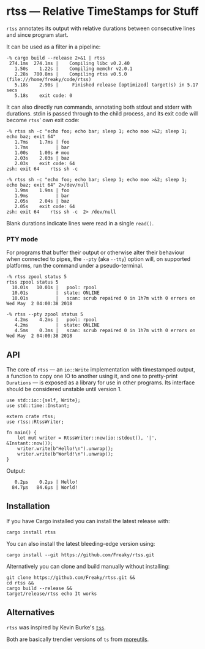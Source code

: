 # rtss — Relative TimeStamps for Stuff

`rtss` annotates its output with relative durations between consecutive lines and
since program start.

It can be used as a filter in a pipeline:

```
-% cargo build --release 2>&1 | rtss
 274.1ms  274.1ms |    Compiling libc v0.2.40
   1.50s    1.22s |    Compiling memchr v2.0.1
   2.28s  780.8ms |    Compiling rtss v0.5.0 (file:///home/freaky/code/rtss)
   5.18s    2.90s |     Finished release [optimized] target(s) in 5.17 secs
   5.18s    exit code: 0
```

It can also directly run commands, annotating both stdout and stderr with durations.
stdin is passed through to the child process, and its exit code will become `rtss`'
own exit code:

```
-% rtss sh -c "echo foo; echo bar; sleep 1; echo moo >&2; sleep 1; echo baz; exit 64"
   1.7ms    1.7ms | foo
   1.7ms          | bar
   1.00s    1.00s # moo
   2.03s    2.03s | baz
   2.03s    exit code: 64
zsh: exit 64    rtss sh -c

-% rtss sh -c "echo foo; echo bar; sleep 1; echo moo >&2; sleep 1; echo baz; exit 64" 2>/dev/null
   1.9ms    1.9ms | foo
   1.9ms          | bar
   2.05s    2.04s | baz
   2.05s    exit code: 64
zsh: exit 64    rtss sh -c  2> /dev/null
```

Blank durations indicate lines were read in a single `read()`.


### PTY mode

For programs that buffer their output or otherwise alter their behaviour when connected
to pipes, the `--pty` (aka `--tty`) option will, on supported platforms, run the command
under a pseudo-terminal.

```
-% rtss zpool status 5
rtss zpool status 5
  10.01s   10.01s |   pool: rpool
  10.01s          |  state: ONLINE
  10.01s          |   scan: scrub repaired 0 in 1h7m with 0 errors on Wed May  2 04:00:38 2018

-% rtss --pty zpool status 5
   4.2ms    4.2ms |   pool: rpool
   4.2ms          |  state: ONLINE
   4.5ms    0.3ms |   scan: scrub repaired 0 in 1h7m with 0 errors on Wed May  2 04:00:38 2018
```

## API

The core of `rtss` — an `io::Write` implementation with timestamped output, a function
to copy one IO to another using it, and one to pretty-print `Durations` — is exposed
as a library for use in other programs.  Its interface should be considered unstable
until version 1.

```
use std::io::{self, Write};
use std::time::Instant;

extern crate rtss;
use rtss::RtssWriter;

fn main() {
    let mut writer = RtssWriter::new(io::stdout(), '|', &Instant::now());
    writer.write(b"Hello!\n").unwrap();
    writer.write(b"World!\n").unwrap();
}
```

Output:

```
   0.2μs    0.2μs | Hello!
  84.7μs   84.6μs | World!
```

## Installation

If you have Cargo installed you can install the latest release with:

```
cargo install rtss
```

You can also install the latest bleeding-edge version using:

```
cargo install --git https://github.com/Freaky/rtss.git
```

Alternatively you can clone and build manually without installing:

```
git clone https://github.com/Freaky/rtss.git &&
cd rtss &&
cargo build --release &&
target/release/rtss echo It works
```


## Alternatives

`rtss` was inspired by Kevin Burke's [`tss`](https://github.com/kevinburke/tss).

Both are basically trendier versions of `ts` from [moreutils](https://joeyh.name/code/moreutils/).
